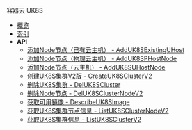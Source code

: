<div class="sidebar_title ">容器云 UK8S</div>


- [概览](api/uk8s-api/README.md)
- [索引](api/uk8s-api/index.md)
- **API**
    - [添加Node节点（已有云主机） - AddUK8SExistingUHost](api/uk8s-api/add_uk_8s_existing_uhost)
    - [添加Node节点（物理云主机） - AddUK8SPHostNode](api/uk8s-api/add_uk_8s_phost_node)
    - [添加Node节点（云主机） - AddUK8SUHostNode](api/uk8s-api/add_uk_8s_uhost_node)
    - [创建UK8S集群V2版 - CreateUK8SClusterV2](api/uk8s-api/create_uk_8s_cluster_v2)
    - [删除UK8S集群 - DelUK8SCluster](api/uk8s-api/del_uk_8s_cluster)
    - [删除Node节点 - DelUK8SClusterNodeV2](api/uk8s-api/del_uk_8s_cluster_node_v2)
    - [获取可用镜像 - DescribeUK8SImage](api/uk8s-api/describe_uk_8s_image)
    - [获取UK8S集群节点信息 - ListUK8SClusterNodeV2](api/uk8s-api/list_uk_8s_cluster_node_v2)
    - [获取UK8S集群信息 - ListUK8SClusterV2](api/uk8s-api/list_uk_8s_cluster_v2)
